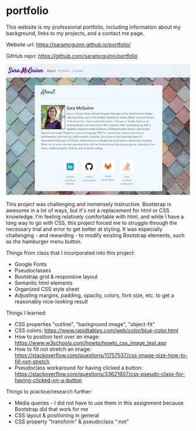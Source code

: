 # portfolio

This website is my professional portfolio, including information about my background, links to my projects, and a contact me page.

Website url: https://saramcguinn.github.io/portfolio/

GitHub repo: https://github.com/saramcguinn/portfolio

<img src="Assets/portfolio-screenshot.jpg" width=600>

This project was challenging and immensely instructive. Bootstrap is awesome in a lot of ways, but it's not a replacement for html or CSS knowledge. I'm feeling relatively comfortable with html, and while I have a long way to go with CSS, this project forced me to struggle through the necessary trial and error to get better at styling. It was especially challenging - and rewarding - to modify existing Bootstrap elements, such as the hamburger menu button.

Things from class that I incorporated into this project:
- Google Fonts
- Pseudoclasses
- Bootstrap grid & responsive layout
- Semantic html elements
- Organized CSS style sheet
- Adjusting margins, padding, opacity, colors, font size, etc. to get a reasonably nice-looking result

Things I learned:
- CSS properties "outline", "background image", "object-fit"
- CSS colors: https://www.rapidtables.com/web/color/blue-color.html
- How to position text over an image: https://www.w3schools.com/howto/howto_css_image_text.asp
- How to fill not stretch an image: https://stackoverflow.com/questions/11757537/css-image-size-how-to-fill-not-stretch 
- Pseudoclass workaround for having clicked a button: https://stackoverflow.com/questions/33621607/css-pseudo-class-for-having-clicked-on-a-button 

Things to practice/research further:
- Media queries - I did not have to use them in this assignment because Bootstrap did that work for me
- CSS layout & positioning in general
- CSS property "transform" & pseudoclass ":not"




